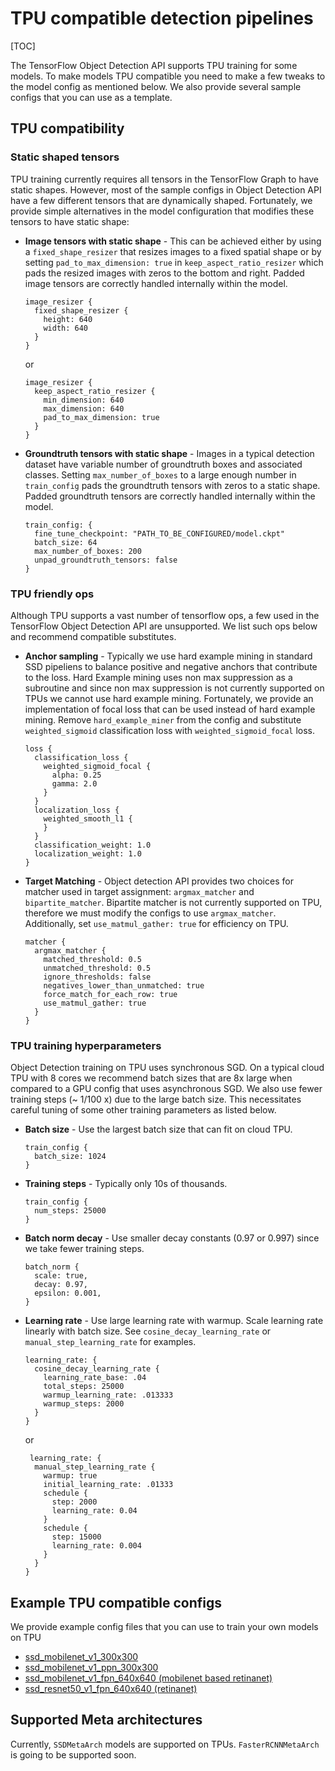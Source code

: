 # TPU compatible detection pipelines

[TOC]

The TensorFlow Object Detection API supports TPU training for some models. To
make models TPU compatible you need to make a few tweaks to the model config as
mentioned below. We also provide several sample configs that you can use as a
template.

## TPU compatibility

### Static shaped tensors

TPU training currently requires all tensors in the TensorFlow Graph to have
static shapes. However, most of the sample configs in Object Detection API have
a few different tensors that are dynamically shaped. Fortunately, we provide
simple alternatives in the model configuration that modifies these tensors to
have static shape:

*   **Image tensors with static shape** - This can be achieved either by using a
    `fixed_shape_resizer` that resizes images to a fixed spatial shape or by
    setting `pad_to_max_dimension: true` in `keep_aspect_ratio_resizer` which
    pads the resized images with zeros to the bottom and right. Padded image
    tensors are correctly handled internally within the model.

    ```
    image_resizer {
      fixed_shape_resizer {
        height: 640
        width: 640
      }
    }
    ```

    or

    ```
    image_resizer {
      keep_aspect_ratio_resizer {
        min_dimension: 640
        max_dimension: 640
        pad_to_max_dimension: true
      }
    }
    ```

*   **Groundtruth tensors with static shape** - Images in a typical detection
    dataset have variable number of groundtruth boxes and associated classes.
    Setting `max_number_of_boxes` to a large enough number in `train_config`
    pads the groundtruth tensors with zeros to a static shape. Padded
    groundtruth tensors are correctly handled internally within the model.

    ```
    train_config: {
      fine_tune_checkpoint: "PATH_TO_BE_CONFIGURED/model.ckpt"
      batch_size: 64
      max_number_of_boxes: 200
      unpad_groundtruth_tensors: false
    }
    ```

### TPU friendly ops

Although TPU supports a vast number of tensorflow ops, a few used in the
TensorFlow Object Detection API are unsupported. We list such ops below and
recommend compatible substitutes.

*   **Anchor sampling** - Typically we use hard example mining in standard SSD
    pipeliens to balance positive and negative anchors that contribute to the
    loss. Hard Example mining uses non max suppression as a subroutine and since
    non max suppression is not currently supported on TPUs we cannot use hard
    example mining. Fortunately, we provide an implementation of focal loss that
    can be used instead of hard example mining. Remove `hard_example_miner` from
    the config and substitute `weighted_sigmoid` classification loss with
    `weighted_sigmoid_focal` loss.

    ```
    loss {
      classification_loss {
        weighted_sigmoid_focal {
          alpha: 0.25
          gamma: 2.0
        }
      }
      localization_loss {
        weighted_smooth_l1 {
        }
      }
      classification_weight: 1.0
      localization_weight: 1.0
    }
    ```

*   **Target Matching** - Object detection API provides two choices for matcher
    used in target assignment: `argmax_matcher` and `bipartite_matcher`.
    Bipartite matcher is not currently supported on TPU, therefore we must
    modify the configs to use `argmax_matcher`. Additionally, set
    `use_matmul_gather: true` for efficiency on TPU.

    ```
    matcher {
      argmax_matcher {
        matched_threshold: 0.5
        unmatched_threshold: 0.5
        ignore_thresholds: false
        negatives_lower_than_unmatched: true
        force_match_for_each_row: true
        use_matmul_gather: true
      }
    }
    ```

### TPU training hyperparameters

Object Detection training on TPU uses synchronous SGD. On a typical cloud TPU
with 8 cores we recommend batch sizes that are 8x large when compared to a GPU
config that uses asynchronous SGD. We also use fewer training steps (~ 1/100 x)
due to the large batch size. This necessitates careful tuning of some other
training parameters as listed below.

*   **Batch size** - Use the largest batch size that can fit on cloud TPU.

    ```
    train_config {
      batch_size: 1024
    }
    ```

*   **Training steps** - Typically only 10s of thousands.

    ```
    train_config {
      num_steps: 25000
    }
    ```

*   **Batch norm decay** - Use smaller decay constants (0.97 or 0.997) since we
    take fewer training steps.

    ```
    batch_norm {
      scale: true,
      decay: 0.97,
      epsilon: 0.001,
    }
    ```

*   **Learning rate** - Use large learning rate with warmup. Scale learning rate
    linearly with batch size. See `cosine_decay_learning_rate` or
    `manual_step_learning_rate` for examples.

    ```
    learning_rate: {
      cosine_decay_learning_rate {
        learning_rate_base: .04
        total_steps: 25000
        warmup_learning_rate: .013333
        warmup_steps: 2000
      }
    }
    ```

    or

    ```
     learning_rate: {
      manual_step_learning_rate {
        warmup: true
        initial_learning_rate: .01333
        schedule {
          step: 2000
          learning_rate: 0.04
        }
        schedule {
          step: 15000
          learning_rate: 0.004
        }
      }
    }
    ```

## Example TPU compatible configs

We provide example config files that you can use to train your own models on TPU

*   <a href='https://github.com/tensorflow/models/blob/master/research/research.object_detection/samples/configs/ssd_mobilenet_v1_300x300_coco14_sync.config'>ssd_mobilenet_v1_300x300</a> <br>
*   <a href='https://github.com/tensorflow/models/blob/master/research/research.object_detection/samples/configs/ssd_mobilenet_v1_ppn_shared_box_predictor_300x300_coco14_sync.config'>ssd_mobilenet_v1_ppn_300x300</a> <br>
*   <a href='https://github.com/tensorflow/models/blob/master/research/research.object_detection/samples/configs/ssd_mobilenet_v1_fpn_shared_box_predictor_640x640_coco14_sync.config'>ssd_mobilenet_v1_fpn_640x640
    (mobilenet based retinanet)</a> <br>
*   <a href='https://github.com/tensorflow/models/blob/master/research/research.object_detection/samples/configs/ssd_resnet50_v1_fpn_shared_box_predictor_640x640_coco14_sync.config'>ssd_resnet50_v1_fpn_640x640
    (retinanet)</a> <br>

## Supported Meta architectures

Currently, `SSDMetaArch` models are supported on TPUs. `FasterRCNNMetaArch` is
going to be supported soon.
